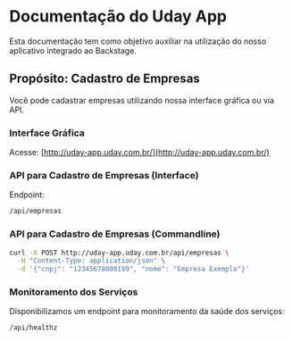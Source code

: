 # Documentação do Uday App

Esta documentação tem como objetivo auxiliar na utilização do nosso aplicativo integrado ao Backstage.

## Propósito: Cadastro de Empresas

Você pode cadastrar empresas utilizando nossa interface gráfica ou via API.

### Interface Gráfica
Acesse:
[http://uday-app.uday.com.br/](http://uday-app.uday.com.br/)

### API para Cadastro de Empresas (Interface)
Endpoint:
```bash
/api/empresas
```

### API para Cadastro de Empresas (Commandline)
```bash
curl -X POST http://uday-app.uday.com.br/api/empresas \
  -H "Content-Type: application/json" \
  -d '{"cnpj": "12345678000199", "nome": "Empresa Exemplo"}'
```

### Monitoramento dos Serviços
Disponibilizamos um endpoint para monitoramento da saúde dos serviços:
```bash 
/api/healthz
```